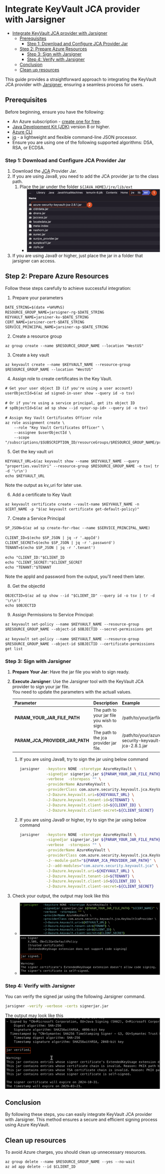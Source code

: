 <!-- Refer to https://github.com/Azure/azure-sdk-for-java/issues/35677  -->
# Integrate KeyVault JCA provider with Jarsigner

- [Integrate KeyVault JCA provider with Jarsigner](#integrate-keyvault-jca-provider-with-jarsigner)
    * [Prerequisites](#prerequisites)
        + [Step 1: Download and Configure JCA Provider Jar](#step-1--download-and-configure-jca-provider-jar)
    * [Step 2: Prepare Azure Resources](#step-2--prepare-azure-resources)
        + [Step 3: Sign with Jarsigner](#step-3--sign-with-jarsigner)
        + [Step 4: Verify with Jarsigner](#step-4--verify-with-jarsigner)
    * [Conclusion](#conclusion)
    * [Clean up resources](#clean-up-resources)

This guide provides a straightforward approach to integrating the KeyVault JCA provider with [Jarsigner](https://docs.oracle.com/javase/8/docs/technotes/tools/unix/jarsigner.html), ensuring a seamless process for users.

## Prerequisites
Before beginning, ensure you have the following:

- An Azure subscription - [create one for free](https://azure.microsoft.com/free).
- [Java Development Kit (JDK)](/java/azure/jdk/) version 8 or higher.
- [Azure CLI](/cli/azure/install-azure-cli)
- [jq](https://stedolan.github.io/jq/download/) - a lightweight and flexible command-line JSON processor.
- Ensure you are using one of the following supported algorithms: DSA, RSA, or ECDSA.

### Step 1: Download and Configure JCA Provider Jar

1. Download the [JCA](https://repo1.maven.org/maven2/com/azure/azure-security-keyvault-jca/2.8.1/azure-security-keyvault-jca-2.8.1.jar) Provider Jar.
2. If you are using Java8, you need to add the JCA provider jar to the class path.
    1. Place the jar under the folder `${JAVA_HOME}/jre/lib/ext`
        - ![img.jpg](../Ressources/JCA/place_jar.jpg)
3. If you are using Java9 or higher, just place the jar in a folder that jarsigner can access.
        
## Step 2: Prepare Azure Resources

Follow these steps carefully to achieve successful integration:

1. Prepare your parameters
```shell
DATE_STRING=$(date +%H%M%S)
RESOURCE_GROUP_NAME=jarsigner-rg-$DATE_STRING
KEYVAULT_NAME=jarsiner-kv-$DATE_STRING
CERT_NAME=jarsiner-cert-$DATE_STRING
SERVICE_PRINCIPAL_NAME=jarsiner-sp-$DATE_STRING
```
2. Create a resource group

```shell
az group create --name $RESOURCE_GROUP_NAME --location "WestUS"
```

3. Create a key vault

```shell
az keyvault create --name $KEYVAULT_NAME --resource-group $RESOURCE_GROUP_NAME --location "WestUS"
```

4. Assign role to create certificates in the Key Vault.

```
# Get your user object ID (if you're using a user account)
userObjectId=$(az ad signed-in-user show --query id -o tsv)

# Or if you're using a service principal, get its object ID
# spObjectId=$(az ad sp show --id <your-sp-id> --query id -o tsv)

# Assign Key Vault Certificates Officer role
az role assignment create \
    --role "Key Vault Certificates Officer" \
    --assignee $userObjectId \
    --scope "/subscriptions/$SUBSCRIPTION_ID/resourceGroups/$RESOURCE_GROUP_NAME/providers/Microsoft.KeyVault/vaults/$KEYVAULT_NAME"
```

5. Get the key vault uri

```shell
KEYVAULT_URL=$(az keyvault show --name $KEYVAULT_NAME --query "properties.vaultUri" --resource-group $RESOURCE_GROUP_NAME -o tsv| tr -d '\r\n')
echo $KEYVAULT_URL
```
Note the output as kv_uri for later use.

6. Add a certificate to Key Vault

```shell
az keyvault certificate create --vault-name $KEYVAULT_NAME -n $CERT_NAME -p "$(az keyvault certificate get-default-policy)"
```

7. Create a Service Principal

```shell
SP_JSON=$(az ad sp create-for-rbac --name $SERVICE_PRINCIPAL_NAME)

CLIENT_ID=$(echo $SP_JSON | jq -r '.appId')
CLIENT_SECRET=$(echo $SP_JSON | jq -r '.password')
TENANT=$(echo $SP_JSON | jq -r '.tenant')

echo "CLIENT_ID:"$CLIENT_ID
echo "CLIENT_SECRET:"$CLIENT_SECRET
echo "TENANT:"$TENANT

```
Note the appId and password from the output, you'll need them later.

8. Get the objectId

```shell
OBJECTID=$(az ad sp show --id "$CLIENT_ID" --query id -o tsv | tr -d '\r\n')
echo $OBJECTID
```

9. Assign Permissions to Service Principal:

```shell
az keyvault set-policy --name $KEYVAULT_NAME --resource-group $RESOURCE_GROUP_NAME --object-id $OBJECTID --secret-permissions get 

az keyvault set-policy --name $KEYVAULT_NAME --resource-group $RESOURCE_GROUP_NAME --object-id $OBJECTID --certificate-permissions get list
```


### Step 3: Sign with Jarsigner

1. **Prepare Your Jar**: Have the jar file you wish to sign ready.
2. **Execute Jarsigner**: Use the Jarsigner tool with the KeyVault JCA provider to sign your jar file.  
    You need to update the parameters with the actuall values.   

    | Parameter | Description |Example|
    |---|---|---|
    | **PARAM_YOUR_JAR_FILE_PATH** | The path to your jar file you wish to sign. | /path/to/your/jarfile.jar |
    | **PARAM_JCA_PROVIDER_JAR_PATH** | The path to the jca provider jar file. | /path/to/your/azure-security-keyvault-jca-2.8.1.jar |

    1. If you are using Java8, try to sign the jar using below command
         ```bash
         jarsigner   -keystore NONE -storetype AzureKeyVault \
                     -signedjar signerjar.jar ${PARAM_YOUR_JAR_FILE_PATH} "${CERT_NAME}" \
                     -verbose  -storepass "" \
                     -providerName AzureKeyVault \
                     -providerClass com.azure.security.keyvault.jca.KeyVaultJcaProvider \
                     -J-Dazure.keyvault.uri=${KEYVAULT_URL} \
                     -J-Dazure.keyvault.tenant-id=${TENANT} \
                     -J-Dazure.keyvault.client-id=${CLIENT_ID} \
                     -J-Dazure.keyvault.client-secret=${CLIENT_SECRET}
         ```

    2. If you are using Java9 or higher, try to sign the jar using below command
         ```bash
         jarsigner   -keystore NONE -storetype AzureKeyVault \
                     -signedjar signerjar.jar ${PARAM_YOUR_JAR_FILE_PATH} "${CERT_NAME}" \
                     -verbose  -storepass "" \
                     -providerName AzureKeyVault \
                     -providerClass com.azure.security.keyvault.jca.KeyVaultJcaProvider \
                     -J--module-path="${PARAM_JCA_PROVIDER_JAR_PATH}" \
                     -J--add-modules="com.azure.security.keyvault.jca" \
                     -J-Dazure.keyvault.uri=${KEYVAULT_URL} \
                     -J-Dazure.keyvault.tenant-id=${TENANT} \
                     -J-Dazure.keyvault.client-id=${CLIENT_ID} \
                     -J-Dazure.keyvault.client-secret=${CLIENT_SECRET}
         ```
3. Check your output, the output may look like this
    - ![Alt text](../Ressources/JCA/sign_1.jpg)
    - ![Alt text](../Ressources/JCA/sign_2.jpg)


### Step 4: Verify with Jarsigner
You can verify the signed jar using the following Jarsigner command.
```bash
jarsigner -verify -verbose -certs signerjar.jar
```
The output may look like this
![Alt text](../Ressources/JCA/verify_1.jpg)

## Conclusion

By following these steps, you can easily integrate KeyVault JCA provider with Jarsigner. This method ensures a secure and efficient signing process using Azure KeyVault.

## Clean up resources
To avoid Azure charges, you should clean up unnecessary resources.  

```shell
az group delete --name $RESOURCE_GROUP_NAME --yes --no-wait
az ad app delete --id $CLIENT_ID
```

